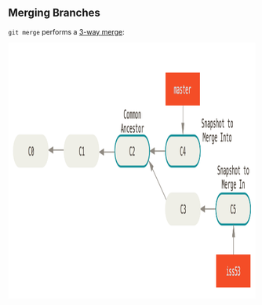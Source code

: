 ## Merging Branches

`git merge` performs a [3-way merge](http://en.wikipedia.org/wiki/Merge_%28revision_control%29#Three-way_merge):

<div style="overflow: hidden;">
    <img alt="A commit timeline with diverging `master` and `iss53` branches. The tips of both branches (C4 and C5) as well as their common ancestor (C2) are highlighted, to show their role in a 3-way merge." src="images/basic-merging-1.png" height="600" style="margin-top: -80px;">
</div>

